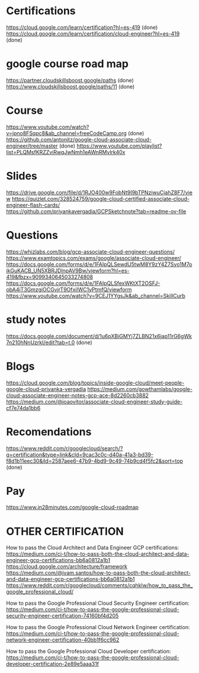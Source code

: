 
# Certifications
https://cloud.google.com/learn/certification?hl=es-419  (done)
https://cloud.google.com/learn/certification/cloud-engineer?hl=es-419  (done)

# google course road map
https://partner.cloudskillsboost.google/paths  (done)
https://www.cloudskillsboost.google/paths/11  (done)

# Course
https://www.youtube.com/watch?v=jpno8FSqpc8&ab_channel=freeCodeCamp.org  (done)
https://github.com/antonitz/google-cloud-associate-cloud-engineer/tree/master  (done)
https://www.youtube.com/playlist?list=PLQMsfKRZZviRwqJwNmh1eAWnRMvlrk40x

# Slides
https://drive.google.com/file/d/1RJO400w9FobNt9I9bTPNziwuCjahZ8F7/view
https://quizlet.com/328524759/google-cloud-certified-associate-cloud-engineer-flash-cards/
https://github.com/priyankavergadia/GCPSketchnote?tab=readme-ov-file

# Questions
https://whizlabs.com/blog/gcp-associate-cloud-engineer-questions/
https://www.examtopics.com/exams/google/associate-cloud-engineer/
https://docs.google.com/forms/d/e/1FAIpQLSewdU5twM8Y9zY4Z7Syo1M7oikGuKACB_UN5XBRJDlnpAV9Bw/viewform?hl=es-419&fbzx=9099340645033274808
https://docs.google.com/forms/d/e/1FAIpQLSfexWKtXT2OSFJ-obA4iT3GmzgiOCGvjrT9OfxilWC1yPtmfQ/viewform
https://www.youtube.com/watch?v=9CEJ1YYgsJk&ab_channel=SkillCurb

# study notes
https://docs.google.com/document/d/1u6pXBiGMYj7ZLBN21x6jap11rG6gWk7n210hNnUzrkI/edit?tab=t.0 (done)

# Blogs
https://cloud.google.com/blog/topics/inside-google-cloud/meet-people-google-cloud-priyanka-vergadia
https://medium.com/gowthamlabs/google-cloud-associate-engineer-notes-gcp-ace-8d2260cb3882
https://medium.com/@joaovitor/associate-cloud-engineer-study-guide-cf7e74da1bb6

# Recomendations
https://www.reddit.com/r/googlecloud/search/?q=certification&type=link&cId=9cac3c0c-d40a-41a3-bd39-f8d1b11eec30&iId=2587aee6-47b9-4bd9-9c49-74b9cd4f5fc2&sort=top   (done)

# Pay
https://www.in28minutes.com/google-cloud-roadmap

# OTHER CERTIFICATION
How to pass the Cloud Architect and Data Engineer GCP certifications: https://medium.com/ci-t/how-to-pass-both-the-cloud-architect-and-data-engineer-gcp-certifications-bb6a0812a1b1
https://cloud.google.com/architecture/framework
https://medium.com/@ivam.santos/how-to-pass-both-the-cloud-architect-and-data-engineer-gcp-certifications-bb6a0812a1b1
https://www.reddit.com/r/googlecloud/comments/cqhklw/how_to_pass_the_google_professional_cloud/

How to pass the Google Professional Cloud Security Engineer certification: https://medium.com/ci-t/how-to-pass-the-google-professional-cloud-security-engineer-certification-74160bf4d205

How to pass the Google Professional Cloud Network Engineer certification: https://medium.com/ci-t/how-to-pass-the-google-professional-cloud-network-engineer-certification-40bb1f6cc962

How to pass the Google Professional Cloud Developer certification: https://medium.com/ci-t/how-to-pass-the-google-professional-cloud-developer-certification-2e89e5aaa31f